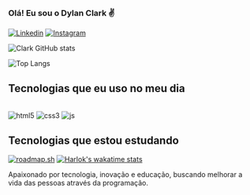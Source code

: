 ### Olá! Eu sou o Dylan Clark ✌️

[![Linkedin](https://img.shields.io/badge/LinkedIn-0077B5?style=for-the-badge&logo=linkedin&logoColor=white)](https://www.linkedin.com/in/dylan-clark-lopes-48b377184/)
[![Instagram](https://img.shields.io/badge/Instagram-E4405F?style=for-the-badge&logo=instagram&logoColor=white)](https://www.instagram.com/dylanclarkls/)

![Clark GitHub stats](https://github-readme-stats.vercel.app/api?username=DylanClarkLS&show_icons=true&theme=dracula)

![Top Langs](https://github-readme-stats.vercel.app/api/top-langs/?username=DylanClarkLS&hide_progress=true)

## Tecnologias que eu uso no meu dia
<div style="display: inline_block"><br>
  <img aling="center" alt="html5" src="https://img.shields.io/badge/HTML-239120?style=for-the-badge&logo=html5&logoColor=white">
  <img aling="center" alt="css3" src="https://img.shields.io/badge/CSS-239120?&style=for-the-badge&logo=css3&logoColor=white">
  <img aling="center" alt="js" src="https://img.shields.io/badge/JavaScript-F7DF1E?style=for-the-badge&logo=javascript&logoColor=black">
</div>

## Tecnologias que estou estudando
[![roadmap.sh](https://api.roadmap.sh/v1-badge/tall/65220bc691798c250de91f7c?variant=dark&roadmaps=frontend)](https://roadmap.sh)
[![Harlok's wakatime stats](https://github-readme-stats.vercel.app/api/wakatime?username=DylanClarkLS)](https://github.com/anuraghazra/github-readme-stats)

Apaixonado por tecnologia, inovação e educação, buscando melhorar a vida das pessoas através da programação.
